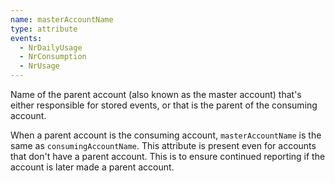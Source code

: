 ```yaml
---
name: masterAccountName
type: attribute
events:
  - NrDailyUsage
  - NrConsumption
  - NrUsage
---
```


Name of the parent account (also known as the master account) that's either responsible for stored events, or that is the parent of the consuming account.

When a parent account is the consuming account, `masterAccountName` is the same as `consumingAccountName`. This attribute is present even for accounts that don't have a parent account. This is to ensure continued reporting if the account is later made a parent account.